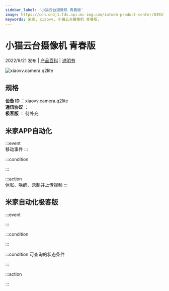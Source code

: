 ```yaml
---
sidebar_label: '小猫云台摄像机 青春版'
image: https://cdn.cnbj1.fds.api.mi-img.com/iotweb-product-center/839b785ae53681dda5818274ee2adc39_1657246021456.png?GalaxyAccessKeyId=AKVGLQWBOVIRQ3XLEW&Expires=9223372036854775807&Signature=Q31QRZNhbRNO4BGlAxuM5i7xAqg=
keywords: 米家, xiaovv, 小猫云台摄像机 青春版, 
---
```

# 小猫云台摄像机 青春版

2022/9/21 发布 | [产品百科](https://home.mi.com/webapp/content/baike/product/index.html?model=xiaovv.camera.q2lite/) | [说明书](https://home.mi.com/views/introduction.html?model=xiaovv.camera.q2lite&region=cn)

![xiaovv.camera.q2lite](https://cdn.cnbj1.fds.api.mi-img.com/iotweb-product-center/839b785ae53681dda5818274ee2adc39_1657246021456.png?GalaxyAccessKeyId=AKVGLQWBOVIRQ3XLEW&Expires=9223372036854775807&Signature=Q31QRZNhbRNO4BGlAxuM5i7xAqg=)

## 规格  
> 
**设备 ID** ：xiaovv.camera.q2lite  
**通讯协议** ：  
**极客版**  ： 待补充 


## 米家APP自动化  

:::event  
移动事件
:::

:::condition  

:::

:::action   
休眠、唤醒、录制并上传视频
:::

## 米家自动化极客版  

:::event  

:::

:::condition  

:::

:::condition 可查询的状态条件  

:::

:::action  

:::

        
